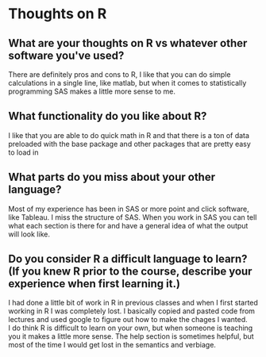 # Thoughts on R

## What are your thoughts on R vs whatever other software you've used?  
There are definitely pros and cons to R, I like that you can do simple calculations in a single line, like matlab, but when it comes to statistically programming SAS makes a little more sense to me.  
  
## What functionality do you like about R?  
I like that you are able to do quick math in R and that there is a ton of data preloaded with the base package and other packages that are pretty easy to load in  
  
## What parts do you miss about your other language?  
Most of my experience has been in SAS or more point and click software, like Tableau. I miss the structure of SAS. When you work in SAS you can tell what each section is there for and have a general idea of what the output will look like.
  
## Do you consider R a difficult language to learn? (If you knew R prior to the course, describe your experience when first learning it.)  
I had done a little bit of work in R in previous classes and when I first started working in R I was completely lost. I basically copied and pasted code from lectures and used google to figure out how to make the chages I wanted.  
I do think R is difficult to learn on your own, but when someone is teaching you it makes a little more sense. The help section is sometimes helpful, but most of the time I would get lost in the semantics and verbiage. 
